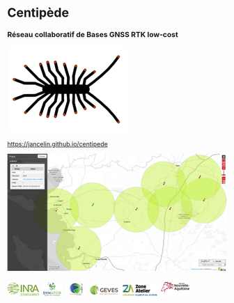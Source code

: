 # Centipède

### Réseau collaboratif de Bases GNSS RTK low-cost

<img src="docs/images/centipede.jpg" height="200">

https://jancelin.github.io/centipede

<section iframe="https://https://centipede.sig.inra.fr/websig/lizmap/www/index.php/view/map/?repository=cent&project=situation"> 
</section>

<img src="docs/images/rtk_map.png">

<img src="docs/images/inra.png" height="30"> <img src="docs/images/dynafor.jpg" height="30"> <img src="docs/images/lienss.png" height="30"> <img src="docs/images/geves.png" height="30"> <img src="docs/images/ZA.jpg" height="25"> <img src="docs/images/region.jpg" height="40">





